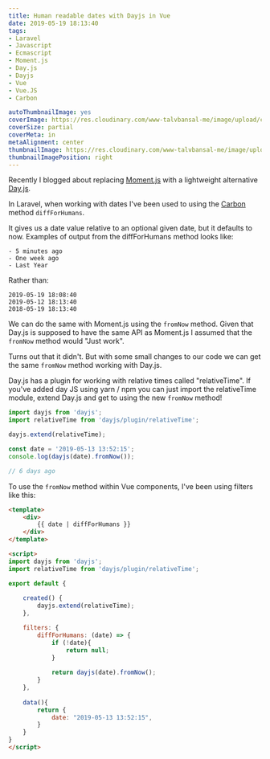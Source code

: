 ```yaml
---
title: Human readable dates with Dayjs in Vue
date: 2019-05-19 18:13:40
tags:
- Laravel
- Javascript
- Ecmascript
- Moment.js
- Day.js
- Dayjs
- Vue
- Vue.JS
- Carbon

autoThumbnailImage: yes
coverImage: https://res.cloudinary.com/www-talvbansal-me/image/upload/c_scale,w_1600/v1558287756/posts/stockholm-brunkeberg-tunnel.jpg
coverSize: partial
coverMeta: in
metaAlignment: center
thumbnailImage: https://res.cloudinary.com/www-talvbansal-me/image/upload/c_scale,w_280/v1558287756/posts/stockholm-brunkeberg-tunnel.jpg
thumbnailImagePosition: right
---
```


Recently I blogged about replacing [Moment.js](https://momentjs.com/) with a lightweight alternative [Day.js](https://github.com/iamkun/dayjs).

In Laravel, when working with dates I've been used to using the [Carbon](https://carbon.nesbot.com/) method `diffForHumans`. 

It gives us a date value relative to an optional given date, but it defaults to now. Examples of output from the diffForHumans method looks like:

```
- 5 minutes ago
- One week ago
- Last Year
```

Rather than: 

```
2019-05-19 18:08:40
2019-05-12 18:13:40
2018-05-19 18:13:40
```

We can do the same with Moment.js using the `fromNow` method. Given that Day.js is supposed to have the same API as Moment.js I assumed that the `fromNow` method would "Just work".

Turns out that it didn't. But with some small changes to our code we can get the same `fromNow` method working with Day.js.

<!-- more -->

Day.js has a plugin for working with relative times called "relativeTime".
If you've added day JS using yarn / npm you can just import the relativeTime module, extend Day.js and get to using the new `fromNow` method!

```javascript
import dayjs from 'dayjs';
import relativeTime from 'dayjs/plugin/relativeTime';

dayjs.extend(relativeTime);

const date = '2019-05-13 13:52:15';
console.log(dayjs(date).fromNow());

// 6 days ago
```

To use the `fromNow` method within Vue components, I've been using filters like this:

```html
<template>
    <div>
        {{ date | diffForHumans }}
    </div>
</template>

<script>
import dayjs from 'dayjs';
import relativeTime from 'dayjs/plugin/relativeTime';

export default {
    
    created() {
        dayjs.extend(relativeTime);
    },

    filters: {
        diffForHumans: (date) => {
            if (!date){
                return null;
            }
            
            return dayjs(date).fromNow();
        }
    },
	
    data(){
        return {
            date: "2019-05-13 13:52:15",
        }
    }
}
</script>
```

